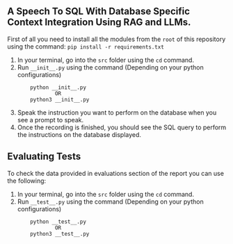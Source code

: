 ## A Speech To SQL With Database Specific Context Integration Using RAG and LLMs.
First of all you need to install all the modules from the `root` of this repository using the command:
    ```
        pip install -r requirements.txt
    ```
1. In your terminal, go into the `src` folder using the `cd` command.
2. Run `__init__.py` using the command (Depending on your python configurations)
    ```
        python __init__.py
                OR
        python3 __init__.py
    ```
3. Speak the instruction you want to perform on the database when you see a prompt to speak.
4. Once the recording is finished, you should see the SQL query to perform the instructions on the database displayed.

## Evaluating Tests
To check the data provided in evaluations section of the report you can use the following:
1. In your terminal, go into the `src` folder using the `cd` command.
2. Run `__test__.py` using the command (Depending on your python configurations)
    ```
        python __test__.py
                OR
        python3 __test__.py
    ```
